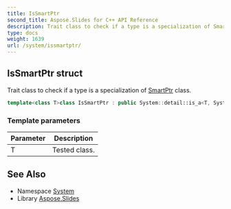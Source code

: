```yaml
---
title: IsSmartPtr
second_title: Aspose.Slides for C++ API Reference
description: Trait class to check if a type is a specialization of SmartPtr class.
type: docs
weight: 1639
url: /system/issmartptr/
---
```

## IsSmartPtr struct


Trait class to check if a type is a specialization of [SmartPtr](../smartptr/) class.

```cpp
template<class T>class IsSmartPtr : public System::detail::is_a<T, System::SmartPtr>
```


### Template parameters

| Parameter | Description |
| --- | --- |
| T | Tested class. |

## See Also

* Namespace [System](../)
* Library [Aspose.Slides](../../)